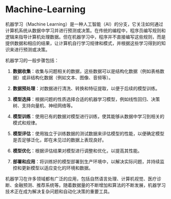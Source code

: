 # Machine-Learning
机器学习（Machine Learning）是一种人工智能（AI）的分支，它关注如何通过计算机系统从数据中学习并进行预测或决策。在传统的编程中，程序员编写规则和逻辑来指导计算机处理数据。但在机器学习中，程序并不直接编写这些规则，而是提供数据和相应的结果，让计算机自行学习规律和模式，并根据这些学习得到的知识来进行预测或决策。

机器学习的一般步骤包括：

1. **数据收集**：收集与问题相关的数据，这些数据可以是结构化数据（例如表格数据）或非结构化数据（例如文本、图像、音频等）。

2. **数据预处理**：对数据进行清洗、转换和特征提取，以便于后续的模型训练。

3. **模型选择**：根据问题的性质选择合适的机器学习模型，例如线性回归、决策树、支持向量机、神经网络等。

4. **模型训练**：使用已有的数据对模型进行训练，使其能够从数据中学习到相关的模式和规律。

5. **模型评估**：使用独立于训练数据的测试数据来评估模型的性能，以便确定模型是否足够泛化，即在未见过的数据上表现良好。

6. **模型优化**：根据评估结果对模型进行调整和优化，以提高其性能。

7. **部署和应用**：将训练好的模型部署到生产环境中，以解决实际问题，并持续监控和更新模型以适应变化的环境和数据。

机器学习在许多领域都有广泛的应用，包括自然语言处理、计算机视觉、医疗诊断、金融预测、推荐系统等。随着数据量的不断增加和算法的不断发展，机器学习技术正在成为解决复杂问题和自动化决策的重要工具。
